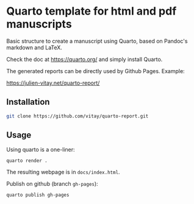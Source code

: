 # Quarto template for html and pdf manuscripts

Basic structure to create a manuscript using Quarto, based on Pandoc's markdown and LaTeX. 

Check the doc at <https://quarto.org/> and simply install Quarto.

The generated reports can be directly used by Github Pages. Example:

<https://julien-vitay.net/quarto-report/>

## Installation

```bash
git clone https://github.com/vitay/quarto-report.git
```


## Usage

Using quarto is a one-liner:

```
quarto render .
```

The resulting webpage is in `docs/index.html`.

Publish on github (branch `gh-pages`):

```
quarto publish gh-pages
```

